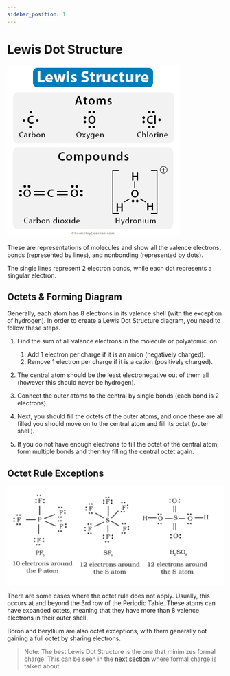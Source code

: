 ```yaml
---
sidebar_position: 1
---
```


# Lewis Dot Structure

![Image of Lewis Dot Structure](/img/lewis-dot-structure.jpg)

These are representations of molecules and show all the valence electrons, bonds (represented by lines), and nonbonding (represented by dots).

The single lines represent 2 electron bonds, while each dot represents a singular electron.  

## Octets & Forming Diagram

Generally, each atom has 8 electrons in its valence shell (with the exception of hydrogen). In order to create a Lewis Dot Structure diagram, you need to follow these steps.

1. Find the sum of all valence electrons in the molecule or polyatomic ion.
    1. Add 1 electron per charge if it is an anion (negatively charged).
    1. Remove 1 electron per charge if it is a cation (positively charged).

1. The central atom should be the least electronegative out of them all (however this should never be hydrogen).

1. Connect the outer atoms to the central by single bonds (each bond is 2 electrons).

1. Next, you should fill the octets of the outer atoms, and once these are all filled you should move on to the central atom and fill its octet (outer shell).

1. If you do not have enough electrons to fill the octet of the central atom, form multiple bonds and then try filling the central octet again.

## Octet Rule Exceptions

![Octet Rule Exceptions Example](/img/octet-rule-exceptions.png)

There are some cases where the octet rule does not apply. Usually, this occurs at and beyond the 3rd row of the Periodic Table. These atoms can have expanded octets, meaning that they have more than 8 valence electrons in their outer shell.

Boron and beryllium are also octet exceptions, with them generally not gaining a full octet by sharing electrons.

> Note: The best Lewis Dot Structure is the one that minimizes formal charge. This can be seen in the [next section](../chapter-seven/resonance-and-formal-charge.md) where formal charge is talked about.